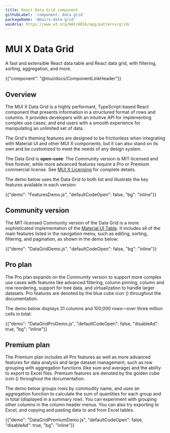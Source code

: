 ```yaml
---
title: React Data Grid component
githubLabel: 'component: data grid'
packageName: '@mui/x-data-grid'
waiAria: https://www.w3.org/WAI/ARIA/apg/patterns/grid/
---
```


# MUI X Data Grid

<p class="description">A fast and extensible React data table and React data grid, with filtering, sorting, aggregation, and more.</p>

{{"component": "@mui/docs/ComponentLinkHeader"}}

## Overview

The MUI X Data Grid is a highly performant, TypeScript-based React component that presents information in a structured format of rows and columns.
It provides developers with an intuitive API for implementing complex use cases; and end users with a smooth experience for manipulating an unlimited set of data.

The Grid's theming features are designed to be frictionless when integrating with Material UI and other MUI X components, but it can also stand on its own and be customized to meet the needs of any design system.

The Data Grid is **open-core**: The Community version is MIT-licensed and free forever, while more advanced features require a Pro or Premium commercial license.
See [MUI X Licensing](/x/introduction/licensing/) for complete details.

The demo below uses the Data Grid to both list and illustrate the key features available in each version:

{{"demo": "FeaturesDemo.js", "defaultCodeOpen": false, "bg": "inline"}}

## Community version

The MIT-licensed Community version of the Data Grid is a more sophisticated implementation of the [Material UI Table](/material-ui/react-table/).
It includes all of the main features listed in the navigation menu, such as editing, sorting, filtering, and pagination, as shown in the demo below:

{{"demo": "DataGridDemo.js", "defaultCodeOpen": false, "bg": "inline"}}

## Pro plan [<span class="plan-pro"></span>](/x/introduction/licensing/#pro-plan 'Pro plan')

The Pro plan expands on the Community version to support more complex use cases with features like advanced filtering, column pinning, column and row reordering, support for tree data, and virtualization to handle larger datasets.
Pro features are denoted by the blue cube icon (<span class="plan-pro"></span>) throughout the documentation.

The demo below displays 31 columns and 100,000 rows—over three million cells in total:

{{"demo": "DataGridProDemo.js", "defaultCodeOpen": false, "disableAd": true, "bg": "inline"}}

## Premium plan [<span class="plan-premium"></span>](/x/introduction/licensing/#premium-plan 'Premium plan')

The Premium plan includes all Pro features as well as more advanced features for data analysis and large dataset management, such as row grouping with aggregation functions (like sum and average) and the ability to export to Excel files.
Premium features are denoted by the golden cube icon (<span class="plan-premium"></span>) throughout the documentation.

The demo below groups rows by commodity name, and uses an aggregation function to calculate the sum of quantities for each group and in total (displayed in a summary row).
You can experiment with grouping other columns in the column header menus.
You can also try exporting to Excel, and copying and pasting data to and from Excel tables.

{{"demo": "DataGridPremiumDemo.js", "defaultCodeOpen": false, "disableAd": true, "bg": "inline"}}
